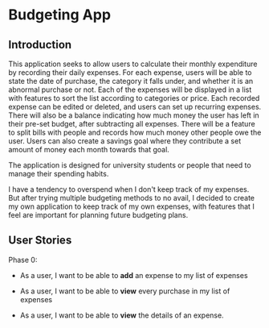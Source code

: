 # Budgeting App

## Introduction
This application seeks to allow users to calculate their monthly expenditure by 
recording their daily expenses.  For each expense, users will be able to state 
the date of purchase, the category it falls under, and whether it is an abnormal
purchase or not. Each of the expenses will be displayed in a list with features 
to sort the list according to categories or price. Each recorded expense can be 
edited or deleted, and users can set up recurring expenses. There will also be a 
balance indicating  how much money the user has left in their 
pre-set budget, after subtracting all expenses. There will be a feature to split bills with people 
and records how much money other people owe the user. Users can also create a savings goal
where they contribute a set amount of money each month towards that goal.

The application is designed for university students or people that need to manage their
spending habits.

I have a tendency to overspend when I don't keep track of my expenses. But after trying multiple 
budgeting methods to no avail, I decided to create my own application to keep track of my own expenses, with
features that I feel are important for planning future budgeting plans.

## User Stories

Phase 0:

- As a user, I want to be able to **add** an expense to my list of expenses

- As a user, I want to be able to **view** every purchase in my list of expenses

- As a user, I want to be able to **view** the details of an expense.
